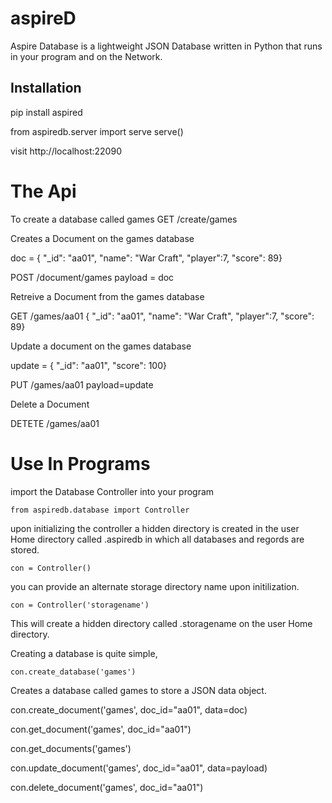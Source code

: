 # aspireD
Aspire Database is a lightweight JSON Database written in Python that runs in your program and on the Network.

## Installation
pip install aspired

from aspiredb.server import serve
serve()

visit http://localhost:22090
 
 # The Api

 To create a database called games
 GET /create/games

 Creates a Document on the games database 

 doc = { "_id": "aa01", "name": "War Craft", "player":7, "score": 89}

 POST /document/games
 payload = doc

Retreive a Document from the games database 

GET /games/aa01
{ "_id": "aa01", "name": "War Craft", "player":7, "score": 89}

Update a document on the games database

update = { "_id": "aa01",  "score": 100}

PUT /games/aa01
payload=update

Delete a Document

DETETE /games/aa01

# Use In Programs

import the Database Controller into your program 


    from aspiredb.database import Controller

upon initializing the controller a hidden directory is created in the user Home directory called .aspiredb in which all databases and regords are stored.

    con = Controller()

you can provide an alternate storage directory name upon initilization.

    con = Controller('storagename')

This will create a hidden directory called .storagename on the user Home directory.

Creating a database is quite simple,  

    con.create_database('games')

Creates a database called games to store a JSON data object.




con.create_document('games', doc_id="aa01", data=doc)

con.get_document('games', doc_id="aa01")

con.get_documents('games')

con.update_document('games', doc_id="aa01", data=payload)

con.delete_document('games', doc_id="aa01")










